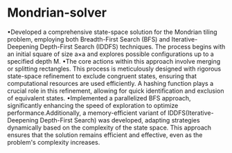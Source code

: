 # Mondrian-solver
•Developed a comprehensive state-space solution for the Mondrian tiling problem, employing both Breadth-First Search (BFS) and Iterative-Deepening Depth-First Search (IDDFS) techniques. The process begins with an initial square of size a×a and explores possible configurations up to a specified depth M.
•The core actions within this approach involve merging or splitting rectangles. This process is meticulously designed with rigorous state-space refinement to exclude congruent states, ensuring that computational resources are used efficiently. A hashing function plays a crucial role in this refinement, allowing for quick identification and exclusion of equivalent states.
•Implemented a parallelized BFS approach, significantly enhancing the speed of exploration to optimize performance.Additionally, a memory-efficient variant of IDDFS(Iterative-Deepening Depth-First Search) was developed, adapting strategies dynamically based on the complexity of the state space. This approach ensures that the solution remains efficient and effective, even as the problem's complexity increases.
